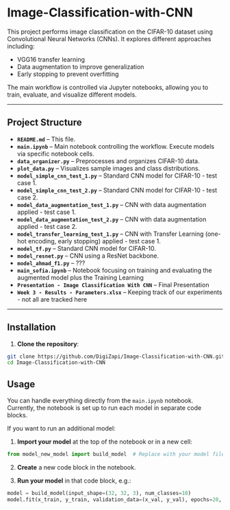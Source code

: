 # Image-Classification-with-CNN
This project performs image classification on the CIFAR-10 dataset using Convolutional Neural Networks (CNNs). It explores different approaches including:

  - VGG16 transfer learning
  - Data augmentation to improve generalization
  - Early stopping to prevent overfitting

The main workflow is controlled via Jupyter notebooks, allowing you to train, evaluate, and visualize different models.

---

## Project Structure

- **`README.md`** – This file.
- **`main.ipynb`** – Main notebook controlling the workflow. Execute models via specific notebook cells.  
- **`data_organizer.py`** – Preprocesses and organizes CIFAR-10 data.  
- **`plot_data.py`** – Visualizes sample images and class distributions.
- **`model_simple_cnn_test_1.py`** – Standard CNN model for CIFAR-10 - test case 1.
- **`model_simple_cnn_test_2.py`** – Standard CNN model for CIFAR-10 - test case 2.
- **`model_data_augmentation_test_1.py`** – CNN with data augmentation applied - test case 1.
- **`model_data_augmentation_test_2.py`** – CNN with data augmentation applied - test case 2.
- **`model_transfer_learning_test_1.py`** – CNN with Transfer Learning (one-hot encoding, early stopping) applied - test case 1.
- **`model_tf.py`** – Standard CNN model for CIFAR-10.  
- **`model_resnet.py`** – CNN using a ResNet backbone.
- **`model_ahmad_f1.py`** – ???
- **`main_sofia.ipynb`** – Notebook focusing on training and evaluating the augmented model plus the Training Learning
- **`Presentation - Image Classification With CNN`** – Final Presentation
- **`Week 3 - Results - Parameters.xlsx`** – Keeping track of our experiments - not all are tracked here

---

## Installation

1. **Clone the repository**:

```bash
git clone https://github.com/DigiZapi/Image-Classification-with-CNN.git
cd Image-Classification-with-CNN
```

## Usage

You can handle everything directly from the `main.ipynb` notebook.  
Currently, the notebook is set up to run each model in separate code blocks.  

If you want to run an additional model:

1. **Import your model** at the top of the notebook or in a new cell:

```python
from model_new_model import build_model  # Replace with your model file and function
```
2. **Create** a new code block in the notebook.

3. **Run your model** in that code block, e.g.:

```python
model = build_model(input_shape=(32, 32, 3), num_classes=10)
model.fit(x_train, y_train, validation_data=(x_val, y_val), epochs=20, batch_size=64)
```
